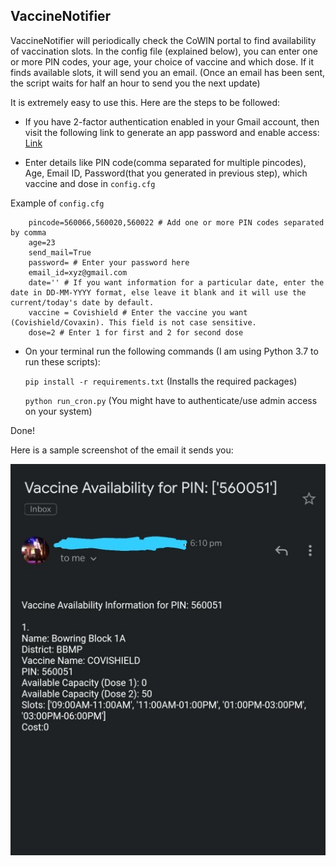 ## VaccineNotifier

VaccineNotifier will periodically check the CoWIN portal to find availability of vaccination slots. In the config file (explained below), you can enter one or more PIN codes, your age, your choice of vaccine and which dose. If it finds available slots, it will send you an email. (Once an email has been sent, the script waits for half an hour to send you the next update)

It is extremely easy to use this. Here are the steps to be followed:

* If you have 2-factor authentication enabled in your Gmail account, then visit the following link to generate an app password and enable access:
  [Link](https://support.google.com/accounts/answer/185833?p=InvalidSecondFactor&visit_id=637554658548216477-2576856839&rd=1)


* Enter details like PIN code(comma separated for multiple pincodes), Age, Email ID, Password(that you generated in previous step), which vaccine and dose in `config.cfg`

Example of `config.cfg`
```
    pincode=560066,560020,560022 # Add one or more PIN codes separated by comma
    age=23
    send_mail=True
    password= # Enter your password here
    email_id=xyz@gmail.com
    date='' # If you want information for a particular date, enter the date in DD-MM-YYYY format, else leave it blank and it will use the current/today's date by default.
    vaccine = Covishield # Enter the vaccine you want (Covishield/Covaxin). This field is not case sensitive. 
    dose=2 # Enter 1 for first and 2 for second dose
```
* On your terminal run the following commands (I am using Python 3.7 to run these scripts):

  `pip install -r requirements.txt` (Installs the required packages)

  `python run_cron.py` (You might have to authenticate/use admin access on your system)
  
Done!

Here is a sample screenshot of the email it sends you:

![Screenshot](https://github.com/prash29/VaccineNotifier/blob/main/screenshot.jpg)
